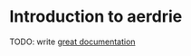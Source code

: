 # Introduction to aerdrie

TODO: write [great documentation](http://jacobian.org/writing/great-documentation/what-to-write/)
